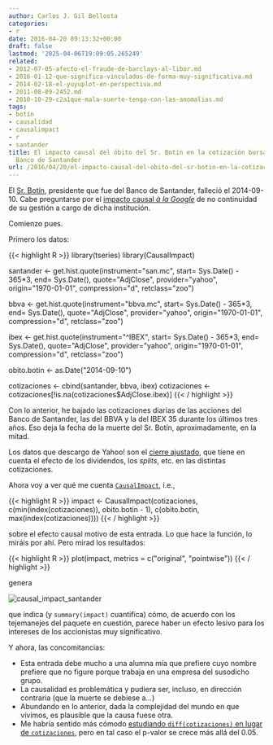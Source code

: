 ```yaml
---
author: Carlos J. Gil Bellosta
categories:
- r
date: 2016-04-20 09:13:32+00:00
draft: false
lastmod: '2025-04-06T19:09:05.265249'
related:
- 2012-07-05-afecto-el-fraude-de-barclays-al-libor.md
- 2016-01-12-que-significa-vinculados-de-forma-muy-significativa.md
- 2014-02-18-el-yuyuplot-en-perspectiva.md
- 2011-08-09-2452.md
- 2010-10-29-c2a1que-mala-suerte-tengo-con-las-anomalias.md
tags:
- botín
- causalidad
- causalimpact
- r
- santander
title: El impacto causal del óbito del Sr. Botín en la cotización bursátil del benemérito
  Banco de Santander
url: /2016/04/20/el-impacto-causal-del-obito-del-sr-botin-en-la-cotizacion-bursatil-del-benemerito-banco-de-santander/
---
```


El [Sr. Botín](https://es.wikipedia.org/wiki/Emilio_Bot%C3%ADn), presidente que fue del Banco de Santander, falleció el 2014-09-10. Cabe preguntarse por el [impacto causal _à la Google_](https://datanalytics.com/2014/09/23/el-impacto-causal-de-google/) de no continuidad de su gestión a cargo de dicha institución.

Comienzo pues.

Primero los datos:


{{< highlight R >}}
library(tseries)
library(CausalImpact)

santander <- get.hist.quote(instrument="san.mc",
    start= Sys.Date() - 365*3,
    end= Sys.Date(), quote="AdjClose",
    provider="yahoo", origin="1970-01-01",
    compression="d", retclass="zoo")

bbva <- get.hist.quote(instrument="bbva.mc",
    start= Sys.Date() - 365*3,
    end= Sys.Date(), quote="AdjClose",
    provider="yahoo", origin="1970-01-01",
    compression="d", retclass="zoo")

ibex <- get.hist.quote(instrument="^IBEX",
    start= Sys.Date() - 365*3,
    end= Sys.Date(), quote="AdjClose",
    provider="yahoo", origin="1970-01-01",
    compression="d", retclass="zoo")

obito.botin <- as.Date("2014-09-10")

cotizaciones <- cbind(santander, bbva, ibex)
cotizaciones <- cotizaciones[!is.na(cotizaciones$AdjClose.ibex)]
{{< / highlight >}}


Con lo anterior, he bajado las cotizaciones diarias de las acciones del Banco de Santander, las del BBVA y la del IBEX 35 durante los últimos tres años. Eso deja la fecha de la muerte del Sr. Botín, aproximadamente, en la mitad.

Los datos que descargo de Yahoo! son el [cierre ajustado](https://help.yahoo.com/kb/SLN2311.html), que tiene en cuenta el efecto de los dividendos, los _splits_, etc. en las distintas cotizaciones.

Ahora voy a ver qué me cuenta [`CausalImpact`](https://google.github.io/CausalImpact/CausalImpact.html), i.e.,


{{< highlight R >}}
impact <- CausalImpact(cotizaciones,
    c(min(index(cotizaciones)), obito.botin - 1),
    c(obito.botin, max(index(cotizaciones))))
{{< / highlight >}}

sobre el efecto causal motivo de esta entrada. Lo que hace la función, lo miráis por ahí. Pero mirad los resultados:

{{< highlight R >}}
plot(impact, metrics = c("original", "pointwise"))
{{< / highlight >}}

genera

![causal_impact_santander](/wp-uploads/2016/04/causal_impact_santander.png#center)

que indica (y `summary(impact)` cuantifica) cómo, de acuerdo con los tejemanejes del paquete en cuestión, parece haber un efecto lesivo para los intereses de los accionistas muy significativo.

Y ahora, las concomitancias:

* Esta entrada debe mucho a una alumna mía que prefiere cuyo nombre prefiere que no figure porque trabaja en una empresa del susodicho grupo.
* La causalidad es problemática y pudiera ser, incluso, en dirección contraria (que la muerte se debiese a...)
* Abundando en lo anterior, dada la complejidad del mundo en que vivimos, es plausible que la causa fuese otra.
* Me habría sentido más cómodo [estudiando `diff(cotizaciones)` en lugar de `cotizaciones`](https://datanalytics.com/2016/04/11/y-viene-del-espanol-tu/), pero en tal caso el p-valor se crece más allá del 0.05.